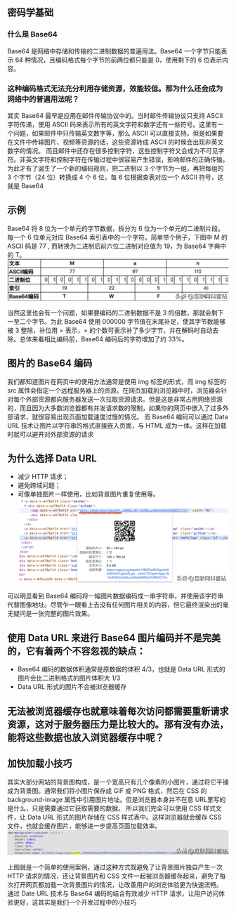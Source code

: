 ## 密码学基础

### 什么是 Base64
Base64 是网络中存储和传输的二进制数据的普遍用法。Base64 一个字节只能表示 64 种情况，且编码格式每个字节的前两位都只能是 0，使用剩下的 6 位表示内容。

### 这种编码格式无法充分利用存储资源，效能较低。那为什么还会成为网络中的普遍用法呢？
其实 Base64 最早是应用在邮件传输协议中的。当时邮件传输协议只支持 ASCII 字符传递，使用 ASCII 码来表示所有的英文字符和数字还有一些符号。这里有一个问题，如果邮件中只传输英文数字等，那么 ASCII 可以直接支持。但是如果要在文件中传输图片、视频等资源的话，这些资源转成 ASCII 的时候会出现非英文数字的情况。
而且邮件中还存在很多控制字符，这些控制字符又会成为不可见字符。非英文字符和控制字符在传输过程中很容易产生错误，影响邮件的正确传输。为此才有了诞生了一个新的编码规则，把二进制以 3 个字节为一组，再把每组的 3 个字节（24 位）转换成 4 个 6 位，每 6 位根据查表对应一个 ASCII 符号，这就是 Base64

## 示例
Base64 将 8 位为一个单元的字节数据，拆分为 6 位为一个单元的二进制片段。每一个 6 位单元对应 Base64 索引表中的一个字符。简单举个例子，下图中 M 的 ASCII 码是 77 , 而转换为二进制后前六位二进制对应值为 19，为 Base64 字典中的 T。
![](./images/eg.png)

当然这里也会有一个问题，如果要编码的二进制数据不是 3 的倍数，那就会剩下一至二个字节。为此 Base64 使用 000000 字节值在末尾补足，使其字节数能够被 3 整除，补位用 = 表示，= 的个数可表示补了多少字节，并在解码时自动去除。总体来看相比编码前，Base64 编码后的字符增加了约 33%。

## 图片的 Base64 编码
我们都知道图片在网页中的使用方法通常是使用 img 标签的形式，而 img 标签的 src 属性会指定一个远程服务器上的资源。在网页加载到浏览器中时，浏览器会针对每个外部资源都向服务器发送一次拉取资源请求。但是这是非常占用网络资源的，而且因为大多数浏览器都有并发请求数的限制，如果你的网页中嵌入了过多外部请求，就很容易出现页面加载速度过慢的情况。
而 Base64 编码可以通过 Data URL 技术让图片以字符串的格式直接嵌入页面，与 HTML 成为一体。这样在加载时就可以避开对外部资源的请求
## 为什么选择 Data URL
* 减少 HTTP 请求；
* 避免跨域问题；
* 可像单独图片一样使用，比如背景图片重复使用等。
![](./images/eg02.png)

可以明显看到 Base64 编码将一幅图片数据编码成一串字符串，并使用该字符串代替图像地址。尽管乍一眼看上去没有任何图片相关的内容，但它最终渲染出的毫无疑问是一张完整的图片效果。
## 使用 Data URL 来进行 Base64 图片编码并不是完美的，它有着两个不容忽视的缺点：
* Base64 编码的数据体积通常是原数据的体积 4/3，也就是 Data URL 形式的图片会比二进制格式的图片体积大 1/3
* Data URL 形式的图片不会被浏览器缓存

## 无法被浏览器缓存也就意味着每次访问都需要重新请求资源，这对于服务器压力是比较大的。那有没有办法，能将这些数据也放入浏览器缓存中呢？

## 加快加载小技巧
其实大部分网站的背景图构成，是一个宽高只有几个像素的小图片，通过将它平铺成为背景图。通常我们将小图片保存成 GIF 或 PNG 格式，然后在 CSS 的 background-image 属性中引用图片地址。但是浏览器本身并不在意 URL里写的是什么，只是需要通过它获取需要的数据。 所以我们完全可以使用 CSS 样式文件，让 Data URL 形式的图片存储在 CSS 样式表中。这样浏览器就会缓存 CSS 文件，也就会缓存图片，能够进一步提高页面加载效率。
![](./images/eg03.png)

上图就是一个简单的使用案例，通过这种方式既避免了让背景图片独自产生一次 HTTP 请求的情况，还让背景图片和 CSS 文件一起被浏览器缓存起来，避免了每次打开网页都加载一次背景图片的情况，让改善用户的浏览体验更为快速流畅。
通过 Date URL 技术与 Base64 编码的结合有效减少 HTTP 请求，让用户访问体验更好，这其实是我们一个开发过程中的小技巧